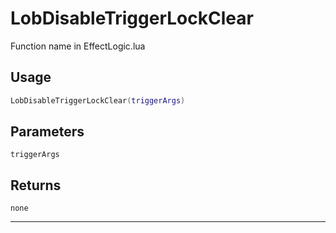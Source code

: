 # LobDisableTriggerLockClear
Function name in EffectLogic.lua
## Usage
```lua
LobDisableTriggerLockClear(triggerArgs)
```
## Parameters
`triggerArgs`
## Returns
`none`

---